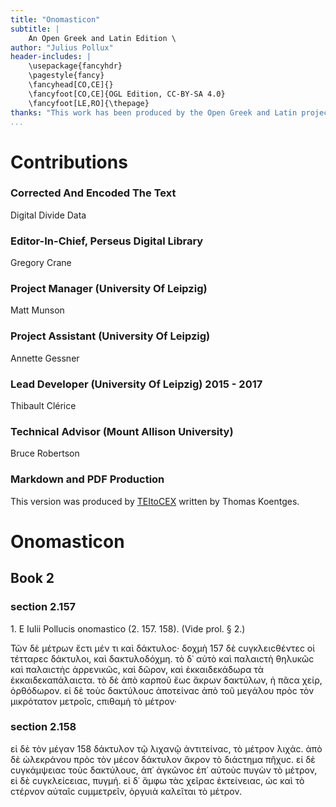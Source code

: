 ```yaml
---
title: "Onomasticon"
subtitle: |
	An Open Greek and Latin Edition \ 
author: "Julius Pollux"
header-includes: | 
	\usepackage{fancyhdr}
	\pagestyle{fancy}
	\fancyhead[CO,CE]{}
	\fancyfoot[CO,CE]{OGL Edition, CC-BY-SA 4.0}
	\fancyfoot[LE,RO]{\thepage}
thanks: "This work has been produced by the Open Greek and Latin project through the help of volunteers. See contributions for details."
...
```


# Contributions


### Corrected And Encoded The Text

Digital Divide Data  
  
### Editor-In-Chief, Perseus Digital Library

Gregory Crane  
  
### Project Manager (University Of Leipzig)

Matt Munson  
  
### Project Assistant (University Of Leipzig)

Annette Gessner  
  
### Lead Developer (University Of Leipzig) 2015 - 2017

Thibault Clérice  
  
### Technical Advisor (Mount Allison University)

Bruce Robertson  
  
### Markdown and PDF Production

This version was produced by [TEItoCEX](https://github.com/ThomasK81/TEItoCEX) written by Thomas Koentges.

# Onomasticon

## Book 2

### section 2.157

<head>1. E Iulii Pollucis onomastico (2. 157. 158).
(Vide prol. § 2.)</head>
<p>Τῶν δὲ μέτρων ἔϲτι μέν τι καὶ δάκτυλοϲ· δοχμὴ <note type="marginal">157</note>
δὲ ϲυγκλειϲθέντεϲ οἱ τέτταρεϲ δάκτυλοι, καὶ δακτυλοδόχμη.
τὸ δ᾿ αὐτὸ καὶ παλαιϲτὴ θηλυκῶϲ καὶ παλαιϲτὴϲ
ἀρρενικῶϲ, καὶ δῶρον, καὶ ἑκκαιδεκάδωρα τὰ
ἑκκαιδεκαπάλαιϲτα. τὸ δὲ ἀπὸ καρποῦ ἕωϲ ἄκρων <lb n="5"/>
δακτύλων, ἡ πᾶϲα χείρ, ὀρθόδωρον. εἰ δὲ τοὺϲ δακτύλουϲ
ἀποτείναϲ ἀπὸ τοῦ μεγάλου πρὸϲ τὸν μικρότατον
μετροῖϲ, ϲπιθαμὴ τὸ μέτρον· </p>

### section 2.158

<p>εἰ δὲ τὸν μέγαν <note type="marginal">158</note>
δάκτυλον τῷ λιχανῷ ἀντιτείναϲ, τὸ μέτρον λιχάϲ.
ἀπὸ δὲ ὠλεκράνου πρὸϲ τὸν μέϲον δάκτυλον <lb n="10"/>
ἄκρον τὸ διάϲτημα πῆχυϲ. εἰ δὲ ϲυγκάμψειαϲ τοὺϲ
δακτύλουϲ, ἀπ᾿ ἀγκῶνοϲ ἐπ᾿ αὐτοὺϲ πυγὼν τὸ μέτρον,
εἰ δὲ ϲυγκλείϲειαϲ, πυγμή. εἰ δ᾿ ἄμφω τὰϲ χεῖραϲ
ἐκτείνειαϲ, ὡϲ καὶ τὸ ϲτέρνον αὐταῖϲ ϲυμμετρεῖν,
ὀργυιὰ καλεῖται τὸ μέτρον.</p> <lb n="15"/>
